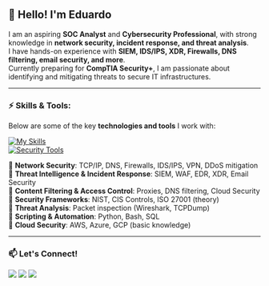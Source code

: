 ## 👋 Hello! I'm Eduardo

I am an aspiring **SOC Analyst** and **Cybersecurity Professional**, with strong knowledge in **network security, incident response, and threat analysis**.  
I have hands-on experience with **SIEM, IDS/IPS, XDR, Firewalls, DNS filtering, email security, and more**.  
Currently preparing for **CompTIA Security+**, I am passionate about identifying and mitigating threats to secure IT infrastructures.

---

### ⚡ **Skills & Tools:**

Below are some of the key **technologies and tools** I work with:

[![My Skills](https://skillicons.dev/icons?i=python,bash,linux,docker,sql)](https://skillicons.dev)  
[![Security Tools](https://skillicons.dev/icons?i=wireshark,burpsuite)](https://skillicons.dev)  

🔹 **Network Security**: TCP/IP, DNS, Firewalls, IDS/IPS, VPN, DDoS mitigation  
🔹 **Threat Intelligence & Incident Response**: SIEM, WAF, EDR, XDR, Email Security  
🔹 **Content Filtering & Access Control**: Proxies, DNS filtering, Cloud Security  
🔹 **Security Frameworks**: NIST, CIS Controls, ISO 27001 (theory)  
🔹 **Threat Analysis**: Packet inspection (Wireshark, TCPDump)  
🔹 **Scripting & Automation**: Python, Bash, SQL  
🔹 **Cloud Security**: AWS, Azure, GCP (basic knowledge)  

---

### 📫 **Let's Connect!**

<div> 
  <a href="https://www.instagram.com/eduardozacchi_/" target="_blank"><img src="https://img.shields.io/badge/-Instagram-%23E4405F?style=for-the-badge&logo=instagram&logoColor=white" target="_blank"></a>
  <a href = "mailto:edzacchi@gmail.com"><img src="https://img.shields.io/badge/-Gmail-%23333?style=for-the-badge&logo=gmail&logoColor=white" target="_blank"></a>
  <a href="https://www.linkedin.com/in/eduardo-ferreira-de-macedo-zacchi/" target="_blank"><img src="https://img.shields.io/badge/-LinkedIn-%230077B5?style=for-the-badge&logo=linkedin&logoColor=white" target="_blank"></a>  
</div>
